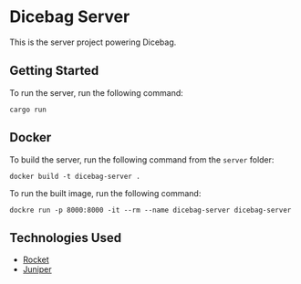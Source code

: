 # Dicebag Server 
This is the server project powering Dicebag.

## Getting Started
To run the server, run the following command:

```
cargo run
```

## Docker
To build the server, run the following command from the `server` folder:

```
docker build -t dicebag-server .
```

To run the built image, run the following command:

```
dockre run -p 8000:8000 -it --rm --name dicebag-server dicebag-server
```

## Technologies Used
- [Rocket](https://rocket.rs/)
- [Juniper](https://github.com/graphql-rust/juniper)
